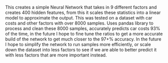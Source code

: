This creates a simple Neural Network that takes in 9 different factors and creates 400 hidden features, from this it scales these statistics into a linear model to approximate the output. This was tested on a dataset with car costs and other factors with over 8000 samples.
Uses pandas library to process and clean these 8000 samples, accurately predicts car costs 93% of the time, in the future I hope to fine tune the ratios to get a more accurate build of the network to get much closer to the 97+% accuracy.
In the future I hope to simplify the network to run samples more efficiently, or scale down the dataset into less factors to see if we are able to better predict it with less factors that are more important instead.
